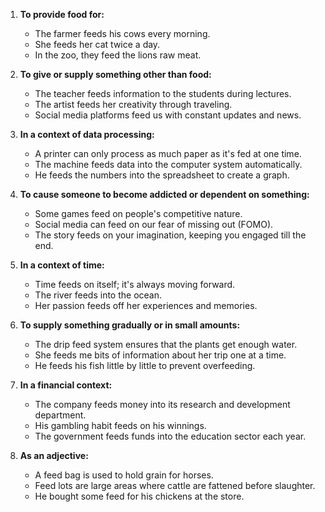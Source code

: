 1. **To provide food for:**
   - The farmer feeds his cows every morning.
   - She feeds her cat twice a day.
   - In the zoo, they feed the lions raw meat.

2. **To give or supply something other than food:**
   - The teacher feeds information to the students during lectures.
   - The artist feeds her creativity through traveling.
   - Social media platforms feed us with constant updates and news.

3. **In a context of data processing:**
   - A printer can only process as much paper as it's fed at one time.
   - The machine feeds data into the computer system automatically.
   - He feeds the numbers into the spreadsheet to create a graph.

4. **To cause someone to become addicted or dependent on something:**
   - Some games feed on people's competitive nature.
   - Social media can feed on our fear of missing out (FOMO).
   - The story feeds on your imagination, keeping you engaged till the end.

5. **In a context of time:**
   - Time feeds on itself; it's always moving forward.
   - The river feeds into the ocean.
   - Her passion feeds off her experiences and memories.

6. **To supply something gradually or in small amounts:**
   - The drip feed system ensures that the plants get enough water.
   - She feeds me bits of information about her trip one at a time.
   - He feeds his fish little by little to prevent overfeeding.

7. **In a financial context:**
   - The company feeds money into its research and development department.
   - His gambling habit feeds on his winnings.
   - The government feeds funds into the education sector each year.

8. **As an adjective:**
   - A feed bag is used to hold grain for horses.
   - Feed lots are large areas where cattle are fattened before slaughter.
   - He bought some feed for his chickens at the store.